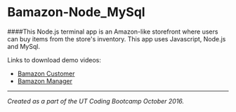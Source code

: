 # Bamazon-Node_MySql


####This Node.js terminal app is an Amazon-like storefront where users can buy items from the store's inventory. This app uses Javascript, Node.js and MySql. 

Links to download demo videos:
  * [Bamazon Customer](http://res.cloudinary.com/thefinleycode/video/upload/v1477181002/BamazonCustomer_brz6jb.mp4)
  * [Bamazon Manager]()



----
*Created as a part of the UT Coding Bootcamp October 2016.* 
